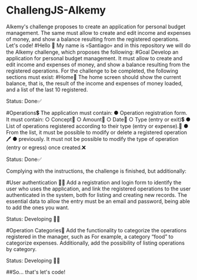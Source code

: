 # ChallengJS-Alkemy
  Alkemy's challenge proposes to create an application for personal budget management. The same must allow to create and edit income and expenses of money, and show a balance resulting from the registered operations. Let's code!
  #Hello 👋
  My name is 💀Santiago💀 and in this repository we will do the Alkemy challenge, which proposes the following:
#Goal
  Develop an application for personal budget management. It must allow to create and edit income and expenses of money, and show a balance resulting from the
  registered operations.
  For the challenge to be completed, the following sections must exist:
#Home🏡
  The home screen should show the current balance, that is, the result of the income and expenses of money loaded, and a list of the last 10 registered.

  Status: Done✅

#Operations💲
  The application must contain:
  ● Operation registration form. It must contain:
    ○ Concept📝
    ○ Amount💸
    ○ Date📆
    ○ Type (entry or exit)💲
  ● List of operations registered according to their type (entry or expense).📃
  ● From the list, it must be possible to modify or delete a registered operation🖊
  ● previously. It must not be possible to modify the type of operation (entry or
    egress) once created.❌
  
  Status: Done✅
  
Complying with the instructions, the challenge is finished, but additionally:

#User authentication 🙋‍♂️
  Add a registration and login form to identify the user who uses the
  application, and link the registered operations to the user authenticated in the system,
  both for listing and creating new records. The essential data to allow
  the entry must be an email and password, being able to add the ones you want.
  
  Status: Developing 👨‍💻
  
#Operation Categories📑
  Add the functionality to categorize the operations registered in the manager, such as
  For example, a category “food” to categorize expenses. Additionally, add the
  possibility of listing operations by category.
 
  Status: Developing 👨‍💻
  
##So... that's let's code!

